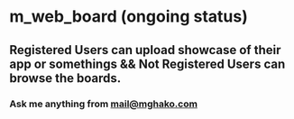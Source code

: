 # m_web_board (ongoing status)
## Registered Users can upload showcase of their app or somethings && Not Registered Users can browse the boards.
### Ask me anything from mail@mghako.com
